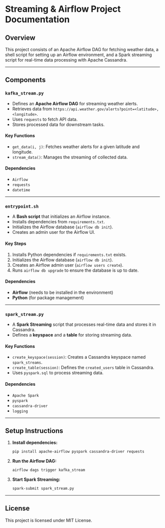 # Streaming & Airflow Project Documentation

## Overview
This project consists of an Apache Airflow DAG for fetching weather data, a shell script for setting up an Airflow environment, and a Spark streaming script for real-time data processing with Apache Cassandra.

---

## Components

### `kafka_stream.py`
- Defines an **Apache Airflow DAG** for streaming weather alerts.
- Retrieves data from `https://api.weather.gov/alerts?point=<latitude>,<longitude>`.
- Uses `requests` to fetch API data.
- Stores processed data for downstream tasks.

#### Key Functions
- `get_data(i, j)`: Fetches weather alerts for a given latitude and longitude.
- `stream_data()`: Manages the streaming of collected data.

#### Dependencies
- `Airflow`
- `requests`
- `datetime`

---

### `entrypoint.sh`
- A **Bash script** that initializes an Airflow instance.
- Installs dependencies from `requirements.txt`.
- Initializes the Airflow database (`airflow db init`).
- Creates an admin user for the Airflow UI.

#### Key Steps
1. Installs Python dependencies if `requirements.txt` exists.
2. Initializes the Airflow database (`airflow db init`).
3. Creates an Airflow admin user (`airflow users create`).
4. Runs `airflow db upgrade` to ensure the database is up to date.

#### Dependencies
- **Airflow** (needs to be installed in the environment)
- **Python** (for package management)

---

### `spark_stream.py`
- A **Spark Streaming** script that processes real-time data and stores it in Cassandra.
- Defines a **keyspace** and a **table** for storing streaming data.

#### Key Functions
- `create_keyspace(session)`: Creates a Cassandra keyspace named `spark_streams`.
- `create_table(session)`: Defines the `created_users` table in Cassandra.
- Uses `pyspark.sql` to process streaming data.

#### Dependencies
- `Apache Spark`
- `pyspark`
- `cassandra-driver`
- `logging`

---

## Setup Instructions

1. **Install dependencies:**
   ```bash
   pip install apache-airflow pyspark cassandra-driver requests
   ```
2. **Run the Airflow DAG:**
   ```bash
   airflow dags trigger kafka_stream
   ```
3. **Start Spark Streaming:**
   ```bash
   spark-submit spark_stream.py
   ```

---

## License
This project is licensed under MIT License.
